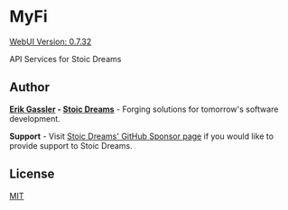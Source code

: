 # MyFi

[WebUI Version: 0.7.32](https://github.com/StoicDreams/RustWebUI)

API Services for Stoic Dreams

## Author

**[Erik Gassler](https://www.erikgassler.com) - [Stoic Dreams](https://www.stoicdreams.com)** - Forging solutions for tomorrow's software development.

**Support** - Visit [Stoic Dreams' GitHub Sponsor page](https://github.com/sponsors/StoicDreams) if you would like to provide support to Stoic Dreams.

## License

[MIT](LICENSE)
